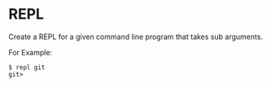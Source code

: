 # REPL
Create a REPL for a given command line program that takes sub arguments.

For Example:
```
$ repl git
git>
```
